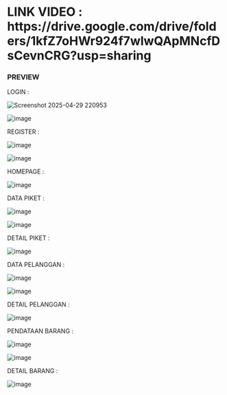 <h1>LINK VIDEO : https://drive.google.com/drive/folders/1kfZ7oHWr924f7wIwQApMNcfDsCevnCRG?usp=sharing </h1>

<h3>PREVIEW</h3>

LOGIN :

![Screenshot 2025-04-29 220953](https://github.com/user-attachments/assets/696909f7-97c0-419b-b57d-40dca40ce365)

![image](https://github.com/user-attachments/assets/f51098e7-96e1-4751-9eb9-2b533c3f0477)

REGISTER :

![image](https://github.com/user-attachments/assets/f7bcaba7-0aaf-4b94-bd3f-83e90a544add)

![image](https://github.com/user-attachments/assets/ee6ca7c1-0f44-482c-b54b-dc0ca8be4831)

HOMEPAGE :

![image](https://github.com/user-attachments/assets/d9224c94-2610-4682-87d7-70ad0de4fae5)

DATA PIKET :

![image](https://github.com/user-attachments/assets/ba6638f3-d32f-4f0e-99aa-5f7d51f21a22)

![image](https://github.com/user-attachments/assets/5ff6da6d-a3ae-4d12-86ff-71c9052aa252)

DETAIL PIKET :

![image](https://github.com/user-attachments/assets/16c6a3c7-eafe-447a-bc1f-0104bd4d9eca)

DATA PELANGGAN :

![image](https://github.com/user-attachments/assets/c11768a8-0e4d-4be7-a2bf-b4a486f89224)

![image](https://github.com/user-attachments/assets/aaa1b87a-a5c7-4cb6-a840-8b17c89d01d9)

DETAIL PELANGGAN :

![image](https://github.com/user-attachments/assets/37bc1577-e73e-4c3d-a17a-3487cda0bc91)

PENDATAAN BARANG :

![image](https://github.com/user-attachments/assets/51b0d6c6-80fd-43f3-a3b6-c3f9df059dfe)

![image](https://github.com/user-attachments/assets/efe633e9-2a15-4ac9-806d-541bb19ddf87)

DETAIL BARANG :

![image](https://github.com/user-attachments/assets/de5f8bb7-3bb5-4239-a0c5-6b2e5c278901)


